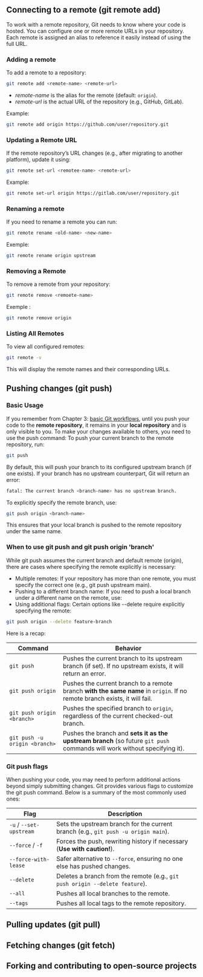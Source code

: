 ## Connecting to a remote (git remote add)

To work with a remote repository, Git needs to know where your code is hosted. You can configure one or more remote URLs in your repository. Each remote is assigned an alias to reference it easily instead of using the full URL.

### Adding a remote

To add a remote to a repository:

```sh
git remote add <remote-name> <remote-url>
```

- _remote-name_ is the alias for the remote (default: `origin`).
- _remote-url_ is the actual URL of the repository (e.g., GitHub, GitLab).

Example:

```sh
git remote add origin https://github.com/user/repository.git
```

### Updating a Remote URL

If the remote repository’s URL changes (e.g., after migrating to another platform), update it using:

```sh
git remote set-url <remotee-name> <remote-url>
```

Example:

```sh
git remote set-url origin https://gitlab.com/user/repository.git
```

### Renaming a remote

If you need to rename a remote you can run:

```sh
git remote rename <old-name> <new-name>
```

Exemple:

```sh
git remote rename origin upstream
```

### Removing a Remote

To remove a remote from your repository:

```sh
git remote remove <remoete-name>
```

Exemple :

```sh
git remote remove origin
```

### Listing All Remotes

To view all configured remotes:

```sh
git remote -v
```

This will display the remote names and their corresponding URLs.

## Pushing changes (git push)

### Basic Usage

If you remember from Chapter 3: [basic Git workflows](3.%20Basic%20Git%20Workflow.md), until you push your code to the **remote repository**, it remains in your **local repository** and is only visible to you. To make your changes available to others, you need to use the push command:
To push your current branch to the remote repository, run:

```sh
git push
```

By default, this will push your branch to its configured upstream branch (if one exists). If your branch has no upstream counterpart, Git will return an error:

```sh
fatal: The current branch <branch-name> has no upstream branch.
```

To explicitly specify the remote branch, use:

```sh
git push origin <branch-name>
```

This ensures that your local branch is pushed to the remote repository under the same name.

### When to use git push and git push origin 'branch'

While git push assumes the current branch and default remote (origin), there are cases where specifying the remote explicitly is necessary:

- Multiple remotes: If your repository has more than one remote, you must specify the correct one (e.g., git push upstream main).
- Pushing to a different branch name: If you need to push a local branch under a different name on the remote, use:
- Using additional flags: Certain options like --delete require explicitly specifying the remote:

```sh
git push origin --delete feature-branch
```

Here is a recap:

| Command                       | Behavior                                                                                                                   |
| ----------------------------- | -------------------------------------------------------------------------------------------------------------------------- |
| `git push`                    | Pushes the current branch to its upstream branch (if set). If no upstream exists, it will return an error.                 |
| `git push origin`             | Pushes the current branch to a remote branch **with the same name** in `origin`. If no remote branch exists, it will fail. |
| `git push origin <branch>`    | Pushes the specified branch to `origin`, regardless of the current checked-out branch.                                     |
| `git push -u origin <branch>` | Pushes the branch and **sets it as the upstream branch** (so future `git push` commands will work without specifying it).  |

### Git push flags

When pushing your code, you may need to perform additional actions beyond simply submitting changes. Git provides various flags to customize the git push command. Below is a summary of the most commonly used ones:

| Flag                    | Description                                                                        |
| ----------------------- | ---------------------------------------------------------------------------------- |
| `-u` / `--set-upstream` | Sets the upstream branch for the current branch (e.g., `git push -u origin main`). |
| `--force` / `-f`        | Forces the push, rewriting history if necessary (**Use with caution!**).           |
| `--force-with-lease`    | Safer alternative to `--force`, ensuring no one else has pushed changes.           |
| `--delete`              | Deletes a branch from the remote (e.g., `git push origin --delete feature`).       |
| `--all`                 | Pushes all local branches to the remote.                                           |
| `--tags`                | Pushes all local tags to the remote repository.                                    |

## Pulling updates (git pull)

## Fetching changes (git fetch)

## Forking and contributing to open-source projects
